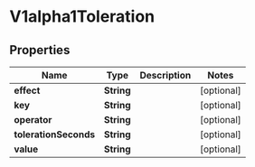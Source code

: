 

# V1alpha1Toleration

## Properties

Name | Type | Description | Notes
------------ | ------------- | ------------- | -------------
**effect** | **String** |  |  [optional]
**key** | **String** |  |  [optional]
**operator** | **String** |  |  [optional]
**tolerationSeconds** | **String** |  |  [optional]
**value** | **String** |  |  [optional]



